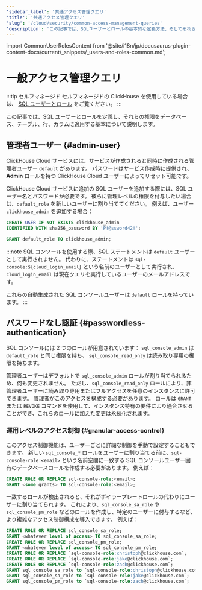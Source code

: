 ```yaml
---
'sidebar_label': '共通アクセス管理クエリ'
'title': '共通アクセス管理クエリ'
'slug': '/cloud/security/common-access-management-queries'
'description': 'この記事では、SQLユーザーとロールの基本的な定義方法、そしてそれらの権限とアクセス許可をデータベース、テーブル、行、およびカラムに適用する方法を示します。'
---
```


import CommonUserRolesContent from '@site/i18n/jp/docusaurus-plugin-content-docs/current/_snippets/_users-and-roles-common.md';


# 一般アクセス管理クエリ

:::tip セルフマネージド
セルフマネージドの ClickHouse を使用している場合は、 [SQL ユーザーとロール](/guides/sre/user-management/index.md) をご覧ください。
:::

この記事では、SQL ユーザーとロールを定義し、それらの権限をデータベース、テーブル、行、カラムに適用する基本について説明します。

## 管理者ユーザー {#admin-user}

ClickHouse Cloud サービスには、サービスが作成されると同時に作成される管理者ユーザー `default` があります。 パスワードはサービス作成時に提供され、**Admin** ロールを持つ ClickHouse Cloud ユーザーによってリセット可能です。

ClickHouse Cloud サービスに追加の SQL ユーザーを追加する際には、SQL ユーザー名とパスワードが必要です。 彼らに管理レベルの権限を付与したい場合は、`default_role` を新しいユーザーに割り当ててください。 例えば、ユーザー `clickhouse_admin` を追加する場合：

```sql
CREATE USER IF NOT EXISTS clickhouse_admin
IDENTIFIED WITH sha256_password BY 'P!@ssword42!';
```

```sql
GRANT default_role TO clickhouse_admin;
```

:::note
SQL コンソールを使用する際、SQL ステートメントは `default` ユーザーとして実行されません。 代わりに、ステートメントは `sql-console:${cloud_login_email}` という名前のユーザーとして実行され、`cloud_login_email` は現在クエリを実行しているユーザーのメールアドレスです。

これらの自動生成された SQL コンソールユーザーは `default` ロールを持っています。
:::

## パスワードなし認証 {#passwordless-authentication}

SQL コンソールには 2 つのロールが用意されています： `sql_console_admin` は `default_role` と同じ権限を持ち、 `sql_console_read_only` は読み取り専用の権限を持ちます。

管理者ユーザーはデフォルトで `sql_console_admin` ロールが割り当てられるため、何も変更されません。 ただし、`sql_console_read_only` ロールにより、非管理者ユーザーに読み取り専用またはフルアクセスを任意のインスタンスに許可できます。 管理者がこのアクセスを構成する必要があります。 ロールは `GRANT` または `REVOKE` コマンドを使用して、インスタンス特有の要件により適合させることができ、これらのロールに加えた変更は永続化されます。

### 運用レベルのアクセス制御 {#granular-access-control}

このアクセス制御機能は、ユーザーごとに詳細な制御を手動で設定することもできます。 新しい `sql_console_*` ロールをユーザーに割り当てる前に、`sql-console-role:<email>` という名前空間に一致する SQL コンソールユーザー固有のデータベースロールを作成する必要があります。 例えば：

```sql
CREATE ROLE OR REPLACE sql-console-role:<email>;
GRANT <some grants> TO sql-console-role:<email>;
```

一致するロールが検出されると、それがボイラープレートロールの代わりにユーザーに割り当てられます。 これにより、`sql_console_sa_role` や `sql_console_pm_role` などのロールを作成し、特定のユーザーに付与するなど、より複雑なアクセス制御構成を導入できます。 例えば：

```sql
CREATE ROLE OR REPLACE sql_console_sa_role;
GRANT <whatever level of access> TO sql_console_sa_role;
CREATE ROLE OR REPLACE sql_console_pm_role;
GRANT <whatever level of access> TO sql_console_pm_role;
CREATE ROLE OR REPLACE `sql-console-role:christoph@clickhouse.com`;
CREATE ROLE OR REPLACE `sql-console-role:jake@clickhouse.com`;
CREATE ROLE OR REPLACE `sql-console-role:zach@clickhouse.com`;
GRANT sql_console_sa_role to `sql-console-role:christoph@clickhouse.com`;
GRANT sql_console_sa_role to `sql-console-role:jake@clickhouse.com`;
GRANT sql_console_pm_role to `sql-console-role:zach@clickhouse.com`;
```

<CommonUserRolesContent />
